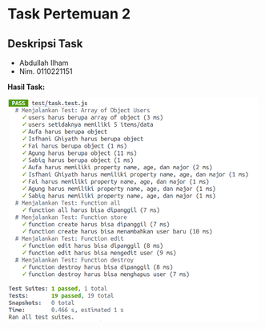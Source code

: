 # Task Pertemuan 2

## Deskripsi Task

- Abdullah Ilham
- Nim. 0110221151

**Hasil Task:**

<p align="center"><img src="https://github.com/Kenzoham/Front_end/blob/main/pertemuan2/img/test-success.png" width="500" alt="Laravel Logo"></p>

